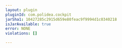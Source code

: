 ```yaml
---
layout: plugin
pluginId: com.polidea.cockpit
jarSha1: 10427285c2915d659e80feac9f9994d1c0340218
isJarAvailable: true
error: NONE
violations: []

---
```

